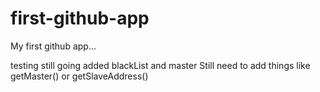 # first-github-app
My first github app...

testing
still going
added blackList and master
Still need to add things like getMaster() or getSlaveAddress()
